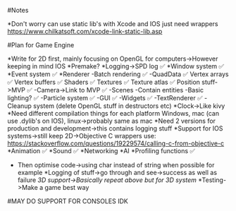 #Notes

*Don't worry can use static lib's with Xcode and IOS just need wrappers https://www.chilkatsoft.com/xcode-link-static-lib.asp

#Plan for Game Engine

*Write for 2D first, mainly focusing on OpenGL for computers->However keeping in mind IOS
*Premake?
*Logging->SPD log ✅
*Window system ✅
*Event system ✅
*Renderer
  -Batch rendering ✅
  -QuadData ✅
    Vertex arrays ✅
    Vertex buffers ✅
    Shaders ✅
    Textures ✅
    Texture atlas ✅
    Position stuff->MVP ✅
  -Camera->Link to MVP ✅
  -Scenes
    -Contain entities
    -Basic lighting? ✅
  -Particle system ✅
  -GUI ✅
    -Widgets ✅
    -TextRenderer ✅
  -Cleanup system (delete OpenGL stuff in destructors etc)
*Clock->Like kivy
*Need different compilation things for each platform Windows, mac (can use .dylib's on IOS), linux->probably same as mac
*Need 2 versions for production and development->this contains logging stuff
*Support for IOS systems->still keep 2D->Objective C wrappers use: https://stackoverflow.com/questions/19229574/calling-c-from-objective-c
*Animation ✅
*Sound ✅
*Networking
*AI
*Profiling functions ✅
* Then optimise code->using char instead of string when possible for example
*Logging of stuff->go through and see->success as well as failure
*3D support->Basically repeat above but for 3D system*
*Testing->Make a game best way

#MAY DO SUPPORT FOR CONSOLES IDK
